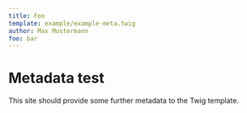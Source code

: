 ```yaml
---
title: Foo
template: example/example-meta.twig
author: Max Mustermann
foo: bar
---
```

# Metadata test

This site should provide some further metadata to the Twig template.